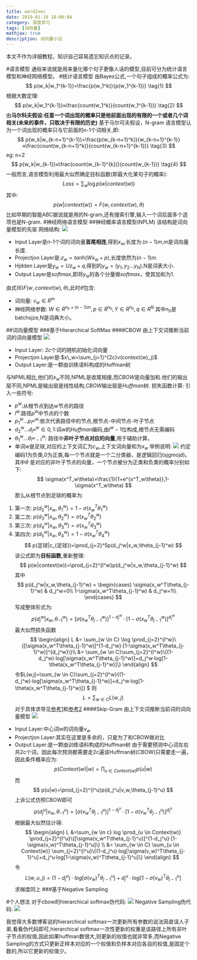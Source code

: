 ```yaml
---
title: word2vec
date: 2019-01-10 18:00:04
category: 深度学习
tags: [词向量]
mathjax: true
descrjptjon: 词向量小记
---
```

本文不作为详细教程，知识自己容易遗忘知识点的记录。
<!--more-->
#语言模型
通俗来说就是用来量化哪个句子更像人话的模型,目前可分为统计语言模型和神经网络模型。
#统计语言模型
由Bayes公式,一个句子组成的概率公式为:
$$
p(w_k|w_1^{k-1})=\frac{p(w_1^k)}{p(w_1^{k-1})} \tag{1}
$$
根据大数定理:
$$
p(w_k|w_1^{k-1})≈\frac{count(w_1^k)}{count(w_1^{k-1})} \tag{2}
$$
由**马尔科夫假设:任意一个词出现的概率只是他前面出现的有限的一个或者几个词相关(未来的事件，只取决于有限的历史)**
基于马尔可夫假设，N-gram 语言模型认为一个词出现的概率只与它前面的n-1个词相关,即:
$$
p(w_k|w_{k-n+1}^{k-1})=\frac{p(w_{k-n+1}^k)}{w_{k-n+1}^{k-1}}≈\frac{count(w_{k-n+1}^k)}{count(w_{k-n+1}^{k-1})} \tag{3}
$$
eg:
n=2
$$
p(w_k|w_{k-1})≈\frac{count(w_{k-1}^{k})}{count(w_{k-1})} \tag{4}
$$
一般而言,语言模型利用最大似然确定目标函数(即最大化某句子的概率):
$$
Loss=\sum_w \log p(w|context(w))  \tag{5}
$$
其中:
$$
p(w|context(w))=F(w,context(w),\theta)  \tag{6}
$$
比如早期的智能ABC据说就是用的N-gram,还有搜索引擎,输入一个词后面多个选项也是N-gram.
#神经网络语言模型
##神经概率语言模型(NPLM)
该结构是词向量模型的先驱
网络结构:
![](/img/NPLM.png)
* Input Layer是n-1个词的词向量**首尾相连**,得到$x_w$,长度为:$(n-1)m$,$m$是词向量长度.
* Projectjon Layer是:$z_w=tanh(Wx_w+p)$,长度依然为$(n-1)m$.
* Hjdden Layer是$y_w=Uz_w+q$,得到的$y_w=(y_1,y_2...y_N)$,N是词表大小.
* Output Layer是$softmax$,即将$y_w$的各个分量做$softmax$，使其加和为1.

由式(6)$F(w,context(w),\theta)$,此时$\theta$包含:
* 词向量: $v_w\in R^m$
* 神经网络参数: $W \in R^{n_h \times (n-1)m},p \in R^{n_h},Y \in R^{n_h},q \in R^{N}$
其中$n_h$是batchsjze,N是词典大小。


##词向量模型
###基于Hierarchical SoftMax
####CBOW
由上下文词推断当前词的词向量模型
![](/img/hcbow.png)
* Input Layer: $2c$个词的随机初始化词向量
* Projectjon Layer是:$x\_w=\sum_{j=1}^{2c}v(context(w)_j)$
* Output Layer:是一颗由训练语料构成的Huffman树

与NPML相比,他们的$x_w$不同,NPML是收尾相接,而$CBOW$是向量加和.他们的输出层不同,NPML是输出层是线性结构,$CBOW$输出层是$Huffman$树.
损失函数计算:
引入一些符号:
* $p^w$:从根节点到达$w$节点的路径
* $l^w$:路径$p^w$中节点的个数
* $p^w_1...p^w_{l^w}$:依次代表路径中的节点,根节点-中间节点-叶子节点
* $d_2^w...d^w_{l^w} \in {0,1}$:词$w$的$Huffman$编码,由$l^w-1$位构成,根节点无需编码
* $\theta_1^w...\theta^w_{l^w-1}$: 路径中**非叶子节点对应的向量**,用于辅助计算。
* 单词$w$是足球,对应的上下文词汇为$c_w$,上下文词向量和为$x_w$
举例说明:
![](/img/example.PNG)
约定编码1为负类,0为正类,每一个节点就是一个二分类器，是逻辑回归(sjgmojd)。其中$\theta$
是对应的非叶子节点的向量，一个节点被分为正类和负类的概率分别如下:
$$
\sigma(x^T_w\theta)=\frac{1}{1+e^{x^T_w\theta}},1-\sigma(x^T_w\theta)
$$
那么从根节点到足球的概率为:
1. 第一次: $p(d_2^w|x_w,\theta_1^w)=1-\sigma(x_w^T\theta_1^w)$
2. 第二次: $p(d_3^w|x_w,\theta_2^w)=\sigma(x_w^T\theta_2^w)$
3. 第三次: $p(d_4^w|x_w,\theta_3^w)=\sigma(x_w^T\theta_3^w)$
4. 第四次: $p(d_5^w|x_w,\theta_4^w)=1-\sigma(x_w^T\theta_4^w)$
$$
p(足球|c_{足球})=\prod_{j=2}^5p(d_j^w|x_w,\theta_{j-1}^w)
$$
该公式即为**目标函数**,重新整理:
$$
p(w|context(w))=\prod_{j=2}^{l^w}p(d_j^w|x_w,\theta_{j-1}^w)
$$
其中
$$
p(d_j^w|x_w,\theta_{j-1}^w) = \begin{cases}
\sigma(x_w^T\theta_{j-1}^w) & d_j^w=0\\
1-\sigma(x_w^T\theta_{j-1}^w) & d_j^w=1\\
\end{cases}
$$
写成整体形式为:
$$
p(d_j^w|x_w,\theta_{-1}^w)=[\sigma(x_w^T\theta_{j-1}^w)]^{1-d_j^w}·[1-\sigma(x_w^T\theta_{j-1}^w)]^{d_j^w}
$$
最大似然损失函数
$$
\begin{align}
L &= \sum_{w \in C} \log \prod_{j=2}^{l^w}\{[\sigma(x_w^T\theta_{j-1}^w)]^{1-d_j^w}·[1-\sigma(x_w^T\theta_{j-1}^w)]^{d_j^w}\}\\
&= \sum_{w \in C}\sum_{j=2}^{l^w}\{(1-d_j^w)·log[\sigma(x_w^T\theta_{j-1}^w)]+d_j^w·log[1-\theta(x_w^T\theta_{j-1}^w)]\}
\end{align}
$$
令$L(w,j)=\sum_{w \in C}\sum_{j=2}^{l^w}\{(1-d_j^w)·log[\sigma(x_w^T\theta_{j-1}^w)]+d_j^w·log[1-\theta(x_w^T\theta_{j-1}^w)]\}
$
则
$$
L=\sum_{w \in C}L(w,j)
$$
对于具体求导见[参考1](https://blog.csdn.net/itplus/article/details/37969979)和[参考2](https://plmsmile.github.io/2017/11/02/word2vec-math/)
####Skip-Gram
由上下文词推断当前词的词向量模型
![](/img/skipgram.PNG)
* Input Layer:中心词w的词向量$v_w$
* Projectjon Layer:其实在这里是多余的，只是为了和CBOW做对比
* Output Layer:是一颗由训练语料构成的Huffman树
由于需要预测中心词左右共2c个词，因此每次预测都需要走2c遍该Huffman树(CBOW)只需要走一遍，因此条件概率应为:
$$
p(Context(w)|w)=\prod_{u \in Context(w)} p(u|w)
$$
而
$$
p(u|w)=\prod_{j=2}^{l^u}p(d_j^u|v_w,\theta_{j-1}^u)
$$
上诉公式仿照CBOW即可
$$
p(d_j^u|v_w,\theta_{-1}^u)=[\sigma(v_w^T\theta_{j-1}^u)]^{1-d_j^u}·[1-\sigma(v_w^T\theta_{j-1}^u)]^{d_j^u}
$$
根据最大似然估计得: 
$$
\begin{align}
L &=\sum_{w \in c} log \prod_{u \in Context(w)} \prod_{j=2}^{l^u}\{[\sigma(v_w^T\theta_{j-1}^u)]^{1-d_j^u}·[1-\sigma(v_w)^T\theta_{j-1}^u]\} \\
&= \sum_{w \in C} \sum_{u \in Context(w)} \sum_{j=2}^{l^u}\{(1-d_j^u)·log[\sigma(v_w)^T\theta_{j-1}^u]+d_j^u·log[1-\sigma(v_w)^T\theta_{j-1}^u]\}
\end{align}
$$
令
$$
L(w,u,j)=(1-d_j^u)·log[\sigma(v_w)^T\theta_{j-1}^u]+d_j^u·log[1-\sigma(v_w)^T\theta_{j-1}^u]
$$
求梯度同上
###基于Negative Sampling

#个人想法
对于cbow的hierarchical softmax伪代码:
![](/img/CBOW_Softmax.png)
Negative Sampling伪代码:
![](/img/Negative_Softmax.png)

我觉得大多数博客说的hierarchical softmax一次更新所有参数的说法简直误人子弟,看看伪代码即可,hierarchical softmax一次性更新的权重是该路径上所有非叶子节点的权值,因此如果huffman数很大,则更新的权值也就非常多,而Negative Sampling的方式只更新正样本对应的一个权值和负样本对应各自的权值,是固定个数的,所以它更新的权值少。
